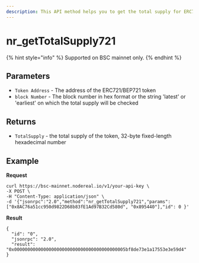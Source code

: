 ```yaml
---
description: This API method helps you to get the total supply for ERC721/BEP721
---
```


# nr\_getTotalSupply721

{% hint style="info" %}
Supported on BSC mainnet only.
{% endhint %}

## Parameters

* `Token Address` - The address of the ERC721/BEP721 token
* `block Number` - The block number in hex format or the string 'latest' or 'earliest' on which the total supply will be checked

## Returns

* `TotalSupply` - the total supply of the token, 32-byte fixed-length hexadecimal number

## Example

**Request**

```
curl https://bsc-mainnet.nodereal.io/v1/your-api-key \
-X POST \
-H "Content-Type: application/json" \
-d '{"jsonrpc":"2.0","method":"nr_getTotalSupply721","params":["0x8AC76a51cc950d9822D68b83fE1Ad97B32Cd580d", "0x895440"],"id": 0 }'
```

**Result**

```
{
  "id": "0",
  "jsonrpc": "2.0",
  "result": "0x000000000000000000000000000000000000000005bf8de73e1a17553e3e59d4"
}
```
